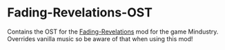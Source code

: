 # Fading-Revelations-OST
Contains the OST for the [Fading-Revelations] mod for the game Mindustry. Overrides vanilla music so be aware of that when using this mod!


<!----------------------------------------------------------------------------->
[Fading-Revelations]: https://github.com/Fresh791/Fading-Revelation
